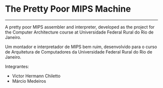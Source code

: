 # The Pretty Poor MIPS Machine

----
A pretty poor MIPS assembler and interpreter, developed as the project for the Computer Architecture course at Universidade Federal Rural do Rio de Janeiro.

Um montador e interpretador de MIPS bem ruim, desenvolvido para o curso de Arquitetura de Computadores da Universidade Federal Rural do Rio de Janeiro.

Integrantes:
 * Victor Hermann Chiletto
 * Márcio Medeiros
